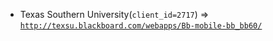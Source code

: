  - Texas Southern University(`client_id=2717`) => [`http://texsu.blackboard.com/webapps/Bb-mobile-bb_bb60/`](http://texsu.blackboard.com/webapps/Bb-mobile-bb_bb60/)
